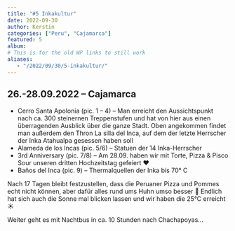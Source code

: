 ```yaml
---
title: "#5 Inkakultur"
date: 2022-09-30
author: Kerstin
categories: ["Peru", "Cajamarca"]
featured: 5
album: 
# This is for the old WP links to still work
aliases:
   - "/2022/09/30/5-inkakultur/"
---
```


## 26.-28.09.2022 – Cajamarca

* Cerro Santa Apolonia (pic. 1 – 4) – Man erreicht den Aussichtspunkt nach ca. 300 steinernen Treppenstufen und hat von hier aus einen überragenden Ausblick über die ganze Stadt. Oben angekommen findet man außerdem den Thron La silla del Inca, auf dem der letzte Herrscher der Inka Atahualpa gesessen haben soll
* Alameda de los Incas (pic. 5/6) – Statuen der 14 Inka-Herrscher
* 3rd Anniversary (pic. 7/8) – Am 28.09. haben wir mit Torte, Pizza & Pisco Sour unseren dritten Hochzeitstag gefeiert ♥️
* Baños del Inca (pic. 9) – Thermalquellen der Inka bis 70° C

Nach 17 Tagen bleibt festzustellen, dass die Peruaner Pizza und Pommes echt nicht können, aber dafür alles rund ums Huhn umso besser 🙂 Endlich hat sich auch die Sonne mal blicken lassen und wir haben die 25°C erreicht ☀️

Weiter geht es mit Nachtbus in ca. 10 Stunden nach Chachapoyas…